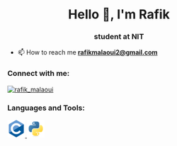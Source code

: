 <h1 align="center">Hello 👋, I'm Rafik</h1>
<h3 align="center">student at NIT</h3>

- 📫 How to reach me **rafikmalaoui2@gmail.com**

<h3 align="left">Connect with me:</h3>
<p align="left">
<a href="https://instagram.com/rafik_malaoui" target="blank"><img align="center" src="https://raw.githubusercontent.com/rahuldkjain/github-profile-readme-generator/master/src/images/icons/Social/instagram.svg" alt="rafik_malaoui" height="30" width="40" /></a>
</p>

<h3 align="left">Languages and Tools:</h3>
<p align="left"> <a href="https://www.cprogramming.com/" target="_blank" rel="noreferrer"> <img src="https://raw.githubusercontent.com/devicons/devicon/master/icons/c/c-original.svg" alt="c" width="40" height="40"/> </a> <a href="https://www.python.org" target="_blank" rel="noreferrer"> <img src="https://raw.githubusercontent.com/devicons/devicon/master/icons/python/python-original.svg" alt="python" width="40" height="40"/> </a> </p>
